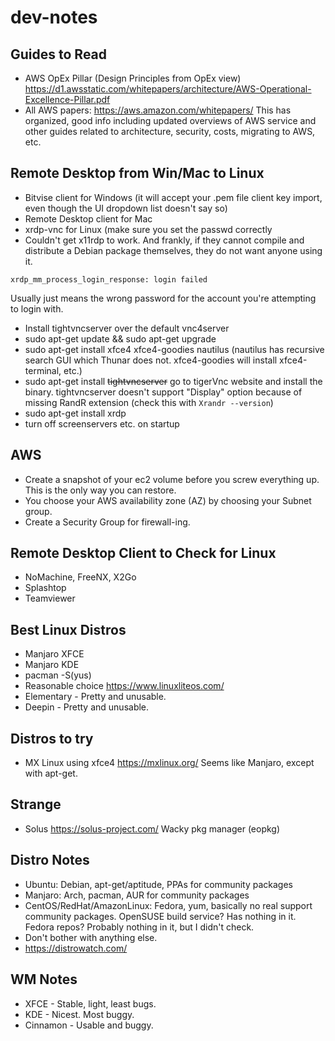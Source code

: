 # dev-notes

## Guides to Read
- AWS OpEx Pillar (Design Principles from OpEx view) https://d1.awsstatic.com/whitepapers/architecture/AWS-Operational-Excellence-Pillar.pdf
- All AWS papers: https://aws.amazon.com/whitepapers/ This has organized, good info including updated overviews of AWS service and other guides related to architecture, security, costs, migrating to AWS, etc.

## Remote Desktop from Win/Mac to Linux
- Bitvise client for Windows (it will accept your .pem file client key import, even though the UI dropdown list doesn't say so)
- Remote Desktop client for Mac
- xrdp-vnc for Linux (make sure you set the passwd correctly
- Couldn't get x11rdp to work. And frankly, if they cannot compile and distribute a Debian package themselves, they do not want anyone using it.

```
xrdp_mm_process_login_response: login failed
```
Usually just means the wrong password for the account you're attempting to login with.

- Install tightvncserver over the default vnc4server
- sudo apt-get update && sudo apt-get upgrade
- sudo apt-get install xfce4 xfce4-goodies nautilus (nautilus has recursive search GUI which Thunar does not. xfce4-goodies will install xfce4-terminal, etc.)
- sudo apt-get install ~~tightvncserver~~ go to tigerVnc website and install the binary. tightvncserver doesn't support "Display" option because of missing RandR extension (check this with `Xrandr --version`)
- sudo apt-get install xrdp
- turn off screenservers etc. on startup

## AWS
- Create a snapshot of your ec2 volume before you screw everything up. This is the only way you can restore.
- You choose your AWS availability zone (AZ) by choosing your Subnet group.
- Create a Security Group for firewall-ing.

## Remote Desktop Client to Check for Linux
- NoMachine, FreeNX, X2Go
- Splashtop
- Teamviewer

## Best Linux Distros
- Manjaro XFCE
- Manjaro KDE
- pacman -S(yus) <arg>
- Reasonable choice https://www.linuxliteos.com/
- Elementary - Pretty and unusable.
- Deepin - Pretty and unusable.

## Distros to try
- MX Linux using xfce4 https://mxlinux.org/ Seems like Manjaro, except with apt-get.

## Strange
- Solus https://solus-project.com/ Wacky pkg manager (eopkg)

## Distro Notes
- Ubuntu: Debian, apt-get/aptitude, PPAs for community packages
- Manjaro: Arch, pacman, AUR for community packages
- CentOS/RedHat/AmazonLinux: Fedora, yum, basically no real support community packages. OpenSUSE build service? Has nothing in it. Fedora repos? Probably nothing in it, but I didn't check.
- Don't bother with anything else.
- https://distrowatch.com/

## WM Notes
- XFCE - Stable, light, least bugs.
- KDE - Nicest. Most buggy.
- Cinnamon - Usable and buggy.
